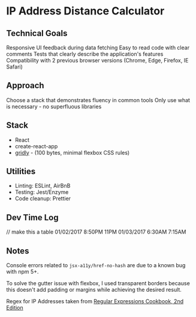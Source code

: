 # IP Address Distance Calculator

## Technical Goals
Responsive
UI feedback during data fetching
Easy to read code with clear comments
Tests that clearly describe the application's features
Compatibility with 2 previous browser versions (Chrome, Edge, Firefox, IE Safari)

## Approach
Choose a stack that demonstrates fluency in common tools
Only use what is necessary - no superfluous libraries

## Stack
* React
* create-react-app
* [gridly](https://github.com/IonicaBizau/gridly) - (100 bytes, minimal flexbox CSS rules)

## Utilities
* Linting: ESLint, AirBnB
* Testing: Jest/Enzyme
* Code cleanup: Prettier

## Dev Time Log
// make this a table
01/02/2017 8:50PM 11PM
01/03/2017 6:30AM 7:15AM

## Notes
Console errors related to `jsx-a11y/href-no-hash` are due to a known bug with npm 5+.

To solve the gutter issue with flexbox, I used transparent borders because this doesn't add padding or margins while achieving the desired result.

Regex for IP Addresses taken from [Regular Expressions Cookbook, 2nd Edition](http://shop.oreilly.com/product/0636920023630.do)